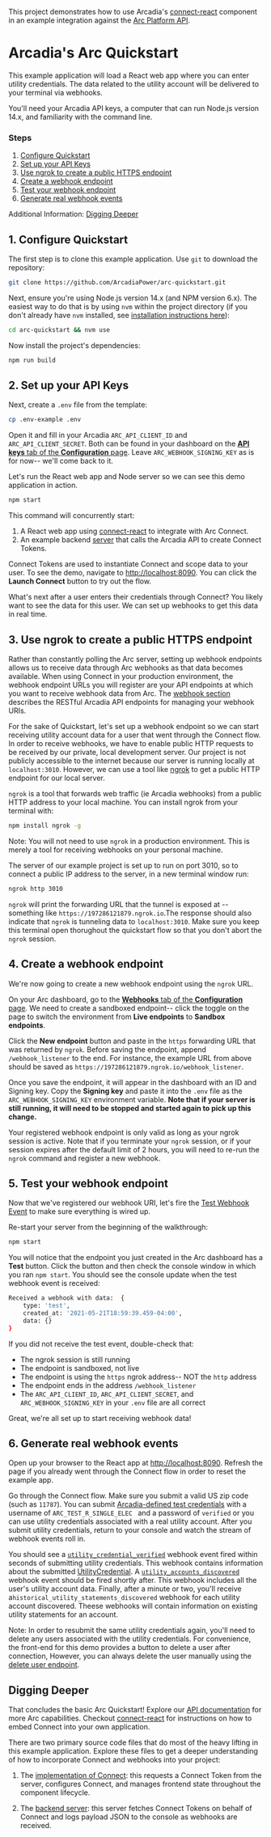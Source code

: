 This project demonstrates how to use Arcadia's [connect-react](https://github.com/ArcadiaPower/connect-react/) component in an example integration against the [Arc Platform API](https://docs.arcadia.com/reference/overview).

# Arcadia's Arc Quickstart

This example application will load a React web app where you can enter utility credentials. The data related to the utility account will be delivered to your terminal via webhooks.

You'll need your Arcadia API keys, a computer that can run Node.js version 14.x, and familiarity with the command line.

### Steps

1. [Configure Quickstart](#1-configure-quickstart)
2. [Set up your API Keys](#2-set-up-your-api-keys)
3. [Use ngrok to create a public HTTPS endpoint](#3-use-ngrok-to-create-a-public-https-endpoint)
4. [Create a webhook endpoint](#4-create-a-webhook-endpoint)
5. [Test your webhook endpoint](#5-test-your-webhook-endpoint)
6. [Generate real webhook events](#6-generate-real-webhook-events)

Additional Information: [Digging Deeper](#digging-deeper)

## 1. Configure Quickstart

The first step is to clone this example application. Use `git` to download the repository:

```.sh
git clone https://github.com/ArcadiaPower/arc-quickstart.git
```

Next, ensure you're using Node.js version 14.x (and NPM version 6.x). The easiest way to do that is by using `nvm` within the project directory (if you don't already have `nvm` installed, see [installation instructions here](https://github.com/nvm-sh/nvm#installing-and-updating)):

```.sh
cd arc-quickstart && nvm use
```

Now install the project's dependencies:

```.sh
npm run build
```

## 2. Set up your API Keys

Next, create a `.env` file from the template:

```.sh
cp .env-example .env
```

Open it and fill in your Arcadia `ARC_API_CLIENT_ID` and `ARC_API_CLIENT_SECRET`. Both can be found in your dashboard on the [**API keys** tab of the **Configuration** page](https://arc.arcadia.com/configuration/api-keys).
Leave `ARC_WEBHOOK_SIGNING_KEY` as is for now-- we'll come back to it.

Let's run the React web app and Node server so we can see this demo application in action.

```.sh
npm start
```

This command will concurrently start:

1. A React web app using [connect-react](https://github.com/ArcadiaPower/connect-react/) to integrate with Arc Connect.
2. An example backend [server](./server/index.js) that calls the Arcadia API to create Connect Tokens.

Connect Tokens are used to instantiate Connect and scope data to your user. To see the demo, navigate to [http://localhost:8090](http://localhost:8090). You can click the **Launch Connect** button to try out the flow.

What's next after a user enters their credentials through Connect? You likely want to see the data for this user. We can set up webhooks to get this data in real time.

## 3. Use ngrok to create a public HTTPS endpoint

Rather than constantly polling the Arc server, setting up webhook endpoints allows us to receive data through Arc webhooks as that data becomes available. When using Connect in your production environment, the webhook endpoint URLs you will register are your API endpoints at which you want to receive webhook data from Arc. The [webhook section](https://docs.arcadia.com/reference/webhooks) describes the RESTful Arcadia API endpoints for managing your webhook URIs.

For the sake of Quickstart, let's set up a webhook endpoint so we can start receiving utility account data for a user that went through the Connect flow. In order to receive webhooks, we have to enable public HTTP requests to be received by our private, local development server. Our project is not publicly accessible to the internet because our server is running locally at `localhost:3010`. However, we can use a tool like [ngrok](https://ngrok.com/) to get a public HTTP endpoint for our local server.

`ngrok` is a tool that forwards web traffic (ie Arcadia webhooks) from a public HTTP address to your local machine. You can install ngrok from your terminal with:

```.sh
npm install ngrok -g
```

Note: You will not need to use `ngrok` in a production environment. This is merely a tool for receiving webhooks on your personal machine.

The server of our example project is set up to run on port 3010, so to connect a public IP address to the server, in a new terminal window run:

```.sh
ngrok http 3010
```

`ngrok` will print the forwarding URL that the tunnel is exposed at -- something like `https://197286121879.ngrok.io`.The response should also indicate that `ngrok` is tunneling data to `localhost:3010`. Make sure you keep this terminal open thorughout the quickstart flow so that you don't abort the `ngrok` session.

## 4. Create a webhook endpoint

We're now going to create a new webhook endpoint using the `ngrok` URL.

On your Arc dashboard, go to the [**Webhooks** tab of the **Configuration** page](https://arc.arcadia.com/configuration/webhooks). We need to create a sandboxed endpoint-- click the toggle on the page to switch the environment from **Live endpoints** to **Sandbox endpoints**.

Click the **New endpoint** button and paste in the `https` forwarding URL that was returned by `ngrok`. Before saving the endpoint, append `/webhook_listener` to the end. For instance, the example URL from above should be saved as `https://197286121879.ngrok.io/webhook_listener`.

Once you save the endpoint, it will appear in the dashboard with an ID and Signing key. Copy the **Signing key** and paste it into the `.env` file as the `ARC_WEBHOOK_SIGNING_KEY` environment variable. **Note that if your server is still running, it will need to be stopped and started again to pick up this change.**

Your registered webhook endpoint is only valid as long as your ngrok session is active. Note that if you terminate your `ngrok` session, or if your session expires after the default limit of 2 hours, you will need to re-run the `ngrok` command and register a new webhook.

## 5. Test your webhook endpoint

Now that we've registered our webhook URI, let's fire the [Test Webhook Event](https://docs.arcadia.com/reference/requestwebooktestevent) to make sure everything is wired up.

Re-start your server from the beginning of the walkthrough:

```.sh
npm start
```

You will notice that the endpoint you just created in the Arc dashboard has a **Test** button. Click the button and then check the console window in which you ran `npm start`. You should see the console update when the test webhook event is received:

```.sh
Received a webhook with data:  {
    type: 'test',
    created_at: '2021-05-21T18:59:39.459-04:00',
    data: {}
}
```

If you did not receive the test event, double-check that:

- The ngrok session is still running
- The endpoint is sandboxed, not live
- The endpoint is using the `https` ngrok address-- NOT the `http` address
- The endpoint ends in the address `/webhook_listener`
- The `ARC_API_CLIENT_ID`, `ARC_API_CLIENT_SECRET`, and `ARC_WEBHOOK_SIGNING_KEY` in your `.env` file are all correct

Great, we're all set up to start receiving webhook data!

## 6. Generate real webhook events

Open up your browser to the React app at [http://localhost:8090](http://localhost:8090). Refresh the page if you already went through the Connect flow in order to reset the example app.

Go through the Connect flow. Make sure you submit a valid US zip code (such as `11787`). You can submit [Arcadia-defined test credentials](https://docs.arcadia.com/reference/testing#a-nametest-credentialsa-test-utility-credentials) with a username of `ARC_TEST_R_SINGLE_ELEC ` and a password of `verified` or you can use utility credentials associated with a real utility account. After you submit utility credentials, return to your console and watch the stream of webhook events roll in.

You should see a [`utility_credential_verified`](https://docs.arcadia.com/reference/utility-credential-verified) webhook event fired within seconds of submitting utility credentials. This webhook contains information about the submitted [UtilityCredential](https://docs.arcadia.com/reference/utility-credential-verified#utilitycredential). A [`utility_accounts_discovered`](https://docs.arcadia.com/reference/historical-utility-statements-discovered) webhook event should be fired shortly after. This webhook includes all the user's utility account data. Finally, after a minute or two, you'll receive a`historical_utility_statements_discovered` webhook for each utility account discovered. Theese webhooks will contain information on existing utility statements for an account.

Note: In order to resubmit the same utility credentials again, you'll need to delete any users associated with the utility credentials. For convenience, the front-end for this demo provides a button to delete a user after connection, However, you can always delete the user manually using the [delete user endpoint](https://docs.arcadia.com/reference/deleteuser).

## Digging Deeper

That concludes the basic Arc Quickstart! Explore our [API documentation](https://docs.arcadia.com/reference/overview) for more Arc capabilities. Checkout [connect-react](https://github.com/ArcadiaPower/connect-react/) for instructions on how to embed Connect into your own application.

There are two primary source code files that do most of the heavy lifting in this example application. Explore these files to get a deeper understanding of how to incorporate Connect and webhooks into your project:

1. The [implementation of Connect](./src/connect-widget.jsx): this requests a Connect Token from the server, configures Connect, and manages frontend state throughout the component lifecycle.

2. The [backend server](./server/index.js): this server fetches Connect Tokens on behalf of Connect and logs payload JSON to the console as webhooks are received.
